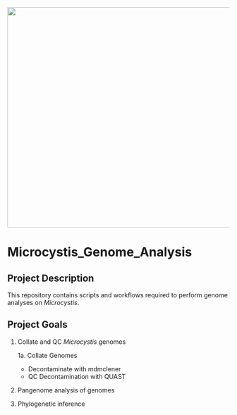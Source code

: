 <img src="Bloom_Image.jpeg" width="700" height="500">

# Microcystis_Genome_Analysis  


## Project Description

This repository contains scripts and workflows required to perform genome analyses on _Microcystis_. 

## Project Goals
1. Collate and QC _Microcystis_ genomes

	1a. Collate Genomes
	* Decontaminate with mdmclener
	* QC Decontamination with QUAST

2. Pangenome analysis of genomes
3. Phylogenetic inference
